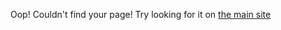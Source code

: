 <script>
    const href = window.location.href;
    if (href[href.length - 1] === '/') {
      window.location.href = href.substring(0, href.length - 1);
    }
  </script>

  Oop! Couldn't find your page! Try looking for it on [the main site](/)